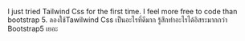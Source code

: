 I just tried Tailwind Css for the first time. I feel more free to code than bootstrap 5.
ลองใช้Tawilwind Css เป็นอะไรที่ดีมาก รู้สึกทำอะไรได้อิสระมากกว่า Bootstrap5 เยอะ
